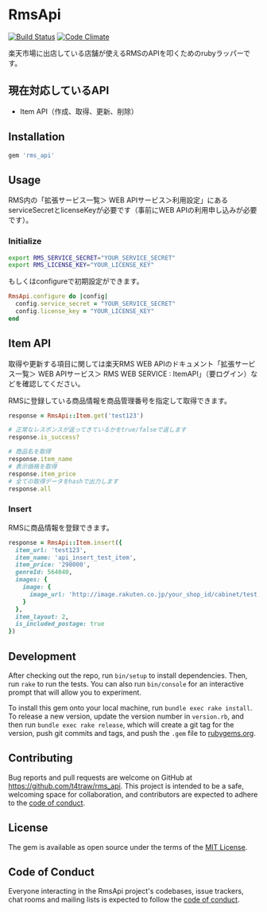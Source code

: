 # RmsApi

[![Build Status](https://travis-ci.org/t4traw/rms_api.svg?branch=master)](https://travis-ci.org/t4traw/rms_api)
[![Code Climate](https://codeclimate.com/github/t4traw/rms_api/badges/gpa.svg)](https://codeclimate.com/github/t4traw/rms_api)

楽天市場に出店している店舗が使えるRMSのAPIを叩くためのrubyラッパーです。

## 現在対応しているAPI

- Item API（作成、取得、更新、削除）

## Installation

```ruby
gem 'rms_api'
```

## Usage

RMS内の「拡張サービス一覧＞ WEB APIサービス＞利用設定」にあるserviceSecretとlicenseKeyが必要です（事前にWEB APIの利用申し込みが必要です）。

### Initialize

```sh
export RMS_SERVICE_SECRET="YOUR_SERVICE_SECRET"
export RMS_LICENSE_KEY="YOUR_LICENSE_KEY"
```

もしくはconfigureで初期設定ができます。

```ruby
RmsApi.configure do |config|
  config.service_secret = "YOUR_SERVICE_SECRET"
  config.license_key = "YOUR_LICENSE_KEY"
end
```

## Item API

取得や更新する項目に関しては楽天RMS WEB APIのドキュメント「拡張サービス一覧＞ WEB APIサービス＞ RMS WEB SERVICE : ItemAPI」（要ログイン）などを確認してください。

RMSに登録している商品情報を商品管理番号を指定して取得できます。

```ruby
response = RmsApi::Item.get('test123')

# 正常なレスポンスが返ってきているかをtrue/falseで返します
response.is_success?

# 商品名を取得
response.item_name
# 表示価格を取得
response.item_price
# 全ての取得データをhashで出力します
response.all
```

### Insert

RMSに商品情報を登録できます。

```ruby
response = RmsApi::Item.insert({
  item_url: 'test123',
  item_name: 'api_insert_test_item',
  item_price: '298000',
  genreId: 564040,
  images: {
    image: {
      image_url: 'http://image.rakuten.co.jp/your_shop_id/cabinet/test.jpg'
    }
  },
  item_layout: 2,
  is_included_postage: true
})
```

## Development

After checking out the repo, run `bin/setup` to install dependencies. Then, run `rake` to run the tests. You can also run `bin/console` for an interactive prompt that will allow you to experiment.

To install this gem onto your local machine, run `bundle exec rake install`. To release a new version, update the version number in `version.rb`, and then run `bundle exec rake release`, which will create a git tag for the version, push git commits and tags, and push the `.gem` file to [rubygems.org](https://rubygems.org).

## Contributing

Bug reports and pull requests are welcome on GitHub at https://github.com/t4traw/rms_api. This project is intended to be a safe, welcoming space for collaboration, and contributors are expected to adhere to the [code of conduct](https://github.com/t4traw/rms_api/blob/master/CODE_OF_CONDUCT.md).


## License

The gem is available as open source under the terms of the [MIT License](https://opensource.org/licenses/MIT).

## Code of Conduct

Everyone interacting in the RmsApi project's codebases, issue trackers, chat rooms and mailing lists is expected to follow the [code of conduct](https://github.com/t4traw/rms_api/blob/master/CODE_OF_CONDUCT.md).
